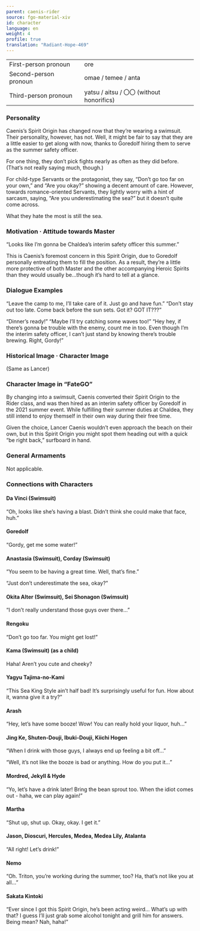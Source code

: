 ```yaml
---
parent: caenis-rider
source: fgo-material-xiv
id: character
language: en
weight: 4
profile: true
translation: "Radiant-Hope-469"
---
```


<table>
  <tr><td>First-person pronoun</td><td>ore</td></tr>
  <tr><td>Second-person pronoun</td><td>omae / temee / anta</td></tr>
  <tr><td>Third-person pronoun</td><td>yatsu / aitsu / 〇〇 (without honorifics)</td></tr>
</table>

### Personality

Caenis’s Spirit Origin has changed now that they’re wearing a swimsuit. Their personality, however, has not. Well, it might be fair to say that they are a little easier to get along with now, thanks to Goredolf hiring them to serve as the summer safety officer.

For one thing, they don’t pick fights nearly as often as they did before. (That’s not really saying much, though.)

For child-type Servants or the protagonist, they say, “Don’t go too far on your own,” and “Are you okay?” showing a decent amount of care. However, towards romance-oriented Servants, they lightly worry with a hint of sarcasm, saying, “Are you underestimating the sea?” but it doesn’t quite come across.

What they hate the most is still the sea.

### Motivation · Attitude towards Master

“Looks like I’m gonna be Chaldea’s interim safety officer this summer.”

This is Caenis’s foremost concern in this Spirit Origin, due to Goredolf personally entreating them to fill the position. As a result, they’re a little more protective of both Master and the other accompanying Heroic Spirits than they would usually be…though it’s hard to tell at a glance.

### Dialogue Examples

“Leave the camp to me, I’ll take care of it. Just go and have fun.”
“Don’t stay out too late. Come back before the sun sets. Got it? GOT IT???”

“Dinner’s ready!”
“Maybe I’ll try catching some waves too!”
“Hey hey, if there’s gonna be trouble with the enemy, count me in too. Even though I’m the interim safety officer, I can’t just stand by knowing there’s trouble brewing. Right, Gordy!”

### Historical Image · Character Image

(Same as Lancer)

### Character Image in “FateGO”

By changing into a swimsuit, Caenis converted their Spirit Origin to the Rider class, and was then hired as an interim safety officer by Goredolf in the 2021 summer event. While fulfilling their summer duties at Chaldea, they still intend to enjoy themself in their own way during their free time.

Given the choice, Lancer Caenis wouldn’t even approach the beach on their own, but in this Spirit Origin you might spot them heading out with a quick “be right back,” surfboard in hand.

### General Armaments

Not applicable.

### Connections with Characters

#### Da Vinci (Swimsuit)

“Oh, looks like she’s having a blast. Didn’t think she could make that face, huh.”

#### Goredolf

“Gordy, get me some water!”

#### Anastasia (Swimsuit), Corday (Swimsuit)

“You seem to be having a great time. Well, that’s fine.”

“Just don’t underestimate the sea, okay?”

#### Okita Alter (Swimsuit), Sei Shonagon (Swimsuit)

“I don’t really understand those guys over there…”

#### Rengoku

“Don’t go too far. You might get lost!”

#### Kama (Swimsuit) (as a child)

Haha! Aren’t you cute and cheeky?

#### Yagyu Tajima-no-Kami

“This Sea King Style ain’t half bad! It’s surprisingly useful for fun. How about it, wanna give it a try?”

#### Arash

“Hey, let’s have some booze! Wow! You can really hold your liquor, huh…”

#### Jing Ke, Shuten-Douji, Ibuki-Douji, Kiichi Hogen

“When I drink with those guys, I always end up feeling a bit off…”

“Well, it’s not like the booze is bad or anything. How do you put it…”

#### Mordred, Jekyll & Hyde

“Yo, let’s have a drink later! Bring the bean sprout too. When the idiot comes out - haha, we can play again!”

#### Martha

“Shut up, shut up. Okay, okay. I get it.”

#### Jason, Dioscuri, Hercules, Medea, Medea Lily, Atalanta

“All right! Let’s drink!”

#### Nemo

“Oh. Triton, you’re working during the summer, too? Ha, that’s not like you at all…”

#### Sakata Kintoki

“Ever since I got this Spirit Origin, he’s been acting weird… What’s up with that? I guess I’ll just grab some alcohol tonight and grill him for answers. Being mean? Nah, haha!”
